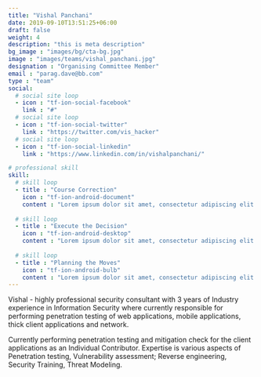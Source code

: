 ```yaml
---
title: "Vishal Panchani"
date: 2019-09-10T13:51:25+06:00
draft: false
weight: 4
description: "this is meta description"
bg_image : "images/bg/cta-bg.jpg"
image : "images/teams/vishal_panchani.jpg"
designation : "Organising Committee Member"
email : "parag.dave@bb.com"
type : "team"
social:
  # social site loop
  - icon : "tf-ion-social-facebook"
    link : "#"
  # social site loop
  - icon : "tf-ion-social-twitter"
    link : "https://twitter.com/vis_hacker"
  # social site loop
  - icon : "tf-ion-social-linkedin"
    link : "https://www.linkedin.com/in/vishalpanchani/"

# professional skill
skill:
  # skill loop
  - title : "Course Correction"
    icon : "tf-ion-android-document"
    content : "Lorem ipsum dolor sit amet, consectetur adipiscing elit. Morbi hendrerit elit turpis, a porttitor tellus sollicitudin at."
    
  # skill loop
  - title : "Execute the Decision"
    icon : "tf-ion-android-desktop"
    content : "Lorem ipsum dolor sit amet, consectetur adipiscing elit. Morbi hendrerit elit turpis, a porttitor tellus sollicitudin at."
    
  # skill loop
  - title : "Planning the Moves"
    icon : "tf-ion-android-bulb"
    content : "Lorem ipsum dolor sit amet, consectetur adipiscing elit. Morbi hendrerit elit turpis, a porttitor tellus sollicitudin at."
---
```


Vishal - highly professional security consultant with 3 years of Industry experience in Information Security where currently responsible for performing penetration testing of web applications, mobile applications, thick client applications and network.

Currently performing penetration testing and mitigation check for the client applications as an Individual Contributor.
Expertise is various aspects of Penetration testing, Vulnerability assessment; Reverse engineering, Security Training, Threat Modeling.